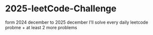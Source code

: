 # 2025-leetCode-Challenge
form 2024 december to 2025 december I'll solve every daily leetcode probme + at least 2 more problems
